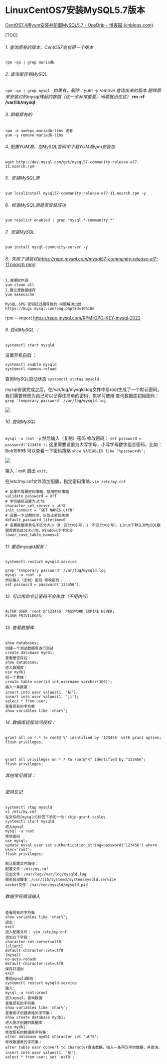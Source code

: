 # LinuxCentOS7安装MySQL5.7版本

[CentOS7.4用yum安装并配置MySQL5.7 - OpsDrip - 博客园 (cnblogs.com)](https://www.cnblogs.com/opsprobe/p/10681063.html)

[TOC]



###### 1.  查询原有的版本，CentOS7会自带一个版本

`rpm -qa | grep mariadb`

###### 2.  查询是否有MySQL

`rpm -qa | grep mysql `
*如果有，删除：yum -y remove 查询出来的版本
删除原来安装过的mysql残留的数据（这一步非常重要，问题就出在这）*
**rm -rf /var/lib/mysql**

###### 3.  卸载原有的

```
rpm -e nodeps mariadb-libs 或者
yum -y remove mariadb-libs
```

###### 4.  配置YUM源，在MySQL官网中下载YUM源rpm安装包

`wget
http://dev.mysql.com/get/mysql57-community-release-el7-11.noarch.rpm`

###### 5.  安装MySQL源

```
yum localinstall mysql57-community-release-el7-11.noarch.rpm -y
```

###### 6.  检查MySQL源是否安装成功

`yum repolist enabled | grep "mysql.*-community.*"`

###### 7.  安装MySQL

`yum install mysql-community-server -y`

###### 8.  失败了请尝试(https://repo.mysql.com/mysql57-community-release-el7-11.noarch.rpm)

```
1.清理软件源
yum clean all
2.建立源数据缓存
yum makecache

MySQL GPG 密钥已过期导致的 问题解决出处 
https://bugs.mysql.com/bug.php?id=106188

```

rpm --import https://repo.mysql.com/RPM-GPG-KEY-mysql-2022

###### 9.   启动MySQL ：

`systemctl start mysqld`

设置开机自启 ：

```
systemctl enable mysqld
systemctl daemon-reload
```

查询MySQL启动状态
`systemctl status mysqld`

mysql安装完成之后，在/var/log/mysqld.log文件中给root生成了一个默认密码。我们需要修改为自己可以记得住简单的密码，供学习使用
查询数据库初始密码：
`grep 'temporary password' /var/log/mysqld.log`

![](./images/001.png)

###### 10.  登陆MySQL

`mysql -u root -p`
然后输入（复制）密码
修改密码：
`set password = password('123456');`
这里需要设置为大写字母，小写字母数字组合密码，比如：Bob1989$
可以查看一下密码策略
`show VARIABLES like "%password%";`

![](./images/002.png)

输入：exit 退出
`exit;`

在/etc/my.cnf文件添加配置，指定密码策略.
`vim /etc/my.cnf`

```
# 如果不需要密码策略，禁用密码策略
validate_password = off
# 字符编码设置为utf8
character_set_server = utf8
init_connect = 'SET NAMES utf8'
# 设置一下过期时间，以防止密码失效
default_password_lifetime=0
# 设置数据库表名不区分大小（0：区分大小写，1：不区分大小写），Linux下默认对MySQL数据库表名区分大小写，Windows下不区分
lower_case_table_names=1

```

###### 11.  重启mysqld服务：

`systemctl restart mysqld.service`

```
grep 'temporary password' /var/log/mysqld.log
mysql -u root -p
然后输入（复制）密码 修改密码：
set password = password('123456');
```

###### 12.  可以用命令让密码不会失效（不用执行）

```
ALTER USER 'root'@'123456' PASSWORD EXPIRE NEVER;
FLUSH PRIVILEGES;
```

###### 13.  查看数据库

```
show databases;
创建一个测试数据库进行测试
create database mydb1;
查看是否存在：
show databases;
进入数据库：
use mydb1
创一个表格：
create table user(id int,username varchar(100));
插入一条数据：
insert into user values(1, '纪');
insert into user values(1, 'ji');
select * from user;
查看现有的字符集
show variables like 'char%';
```

###### 14.  数据库远程访问授权：

```
grant all on *.* to root@'%' identified by '123456' with grant option; 
flush privileges;



grant all privileges on *.* to root@"%" identified by "123456";
flush privileges;
```



###### 其他常见错误：

###### 密码忘记
```
systemctl stop mysqld
vi /etc/my.cnf
在文件的[mysqld]标签下添加一句：skip-grant-tables
systemctl start mysqld
进入mysql
mysql -u root
修改密码
use mysql;
update mysql.user set authentication_string=password('123456') where user='root';
flush privileges;
```
```
默认配置文件路径：
配置文件：/etc/my.cnf
日志文件：/var/log//var/log/mysqld.log
服务启动脚本：/usr/lib/systemd/system/mysqld.service
socket文件：/var/run/mysqld/mysqld.pid

```



###### 数据字符错误插入

```
查看现有的字符集
show variables like 'char%';
退出：
exit
进入配置文件： vim /etc/my.cnf
添加以下字段：
character-set-server=utf8
[client]
default-character-set=utf8
[mysql]
no-auto-rehash
default-character-set=utf8
保存并退出
exit
重启mysqld服务：
systemctl restart mysqld.service
输入:
mysql -u root-proot
进入mysql，查询数据
查看现有的字符集
show variables like 'char%';
查看刚才创建表格的字符集：
show create database mydb1;
进入刚才创建的数据库：
use mydb1
修改现有的数据库字符集：
alter database mydb1 character set 'utf8';
修改数据表的字符集：
alter table user convert to character查询数据，插入一条带汉字的数据，并查询。
insert into user values(1, '纪');
select * from user; set 'utf8'; 

```
